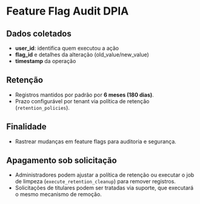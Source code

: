 # Feature Flag Audit DPIA

## Dados coletados

- **user_id**: identifica quem executou a ação
- **flag_id** e detalhes da alteração (old_value/new_value)
- **timestamp** da operação

## Retenção

- Registros mantidos por padrão por **6 meses (180 dias)**.
- Prazo configurável por tenant via política de retenção (`retention_policies`).

## Finalidade

- Rastrear mudanças em feature flags para auditoria e segurança.

## Apagamento sob solicitação

- Administradores podem ajustar a política de retenção ou executar o job de limpeza (`execute_retention_cleanup`) para remover registros.
- Solicitações de titulares podem ser tratadas via suporte, que executará o mesmo mecanismo de remoção.
